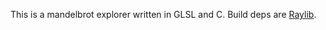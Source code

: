 This is a mandelbrot explorer written in GLSL and C.
Build deps are [Raylib](https://github.com/raysan5/raylib).
